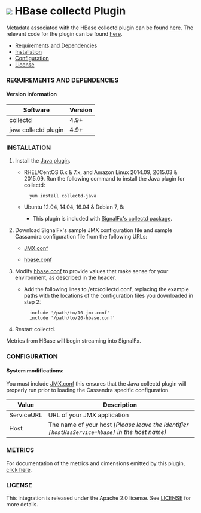 # ![](https://github.com/signalfx/integrations/blob/master/collectd-hbase/img/integrations_hbase.png) HBase collectd Plugin

Metadata associated with the HBase collectd plugin can be found <a target="_blank" href="https://github.com/signalfx/integrations/tree/release/collectd-hbase">here</a>. The relevant code for the plugin can be found <a target="_blank" href="https://github.com/signalfx/collectd/blob/master/src/java.c">here</a>.

- [Requirements and Dependencies](#requirements-and-dependencies)
- [Installation](#installation)
- [Configuration](#configuration)
- [License](#license)

### REQUIREMENTS AND DEPENDENCIES

#### Version information

| Software  | Version        |
|-----------|----------------|
| collectd  |  4.9+  |
| java collectd plugin | 4.9+ |

### INSTALLATION

1. Install the <a target="_blank" href="https://collectd.org/wiki/index.php/Plugin:GenericJMX">Java plugin</a>.

    * RHEL/CentOS 6.x & 7.x, and Amazon Linux 2014.09, 2015.03 & 2015.09. Run the following command to install the Java plugin for collectd:

            yum install collectd-java


    * Ubuntu 12.04, 14.04, 16.04 & Debian 7, 8:
      - This plugin is included with [SignalFx's collectd package](https://github.com/signalfx/integrations/tree/master/collectd).

2. Download SignalFx's sample JMX configuration file and sample Cassandra configuration file from the following URLs:

    * <a target="_blank" href="https://github.com/signalfx/integrations/blob/master/collectd-java/10-jmx.conf">JMX.conf</a>

    * <a target="_blank" href="https://github.com/signalfx/integrations/blob/master/collectd-hbase/20-hbase.conf">hbase.conf</a>

3. Modify <a target="_blank" href="https://github.com/signalfx/integrations/blob/master/collectd-hbase/20-hbase.conf">hbase.conf</a> to provide values that make sense for your environment, as described in the header.

    * Add the following lines to /etc/collectd.conf, replacing the example paths with the locations of the configuration files you downloaded in step 2:

            include '/path/to/10-jmx.conf'
            include '/path/to/20-hbase.conf'

4. Restart collectd.

Metrics from HBase will begin streaming into SignalFx.

### CONFIGURATION

#### System modifications:



You must include <a target="_blank" href="https://github.com/signalfx/integrations/blob/master/collectd-java/10-jmx.conf">JMX.conf</a> this ensures that the Java collectd plugin will properly run prior to loading the Cassandra specific configuration.

| Value | Description |
|-------|-------------|
| ServiceURL | URL of your JMX application|
| Host | The name of your host (_Please leave the identifier `[hostHasService=hbase]` in the host name)_|


### METRICS

For documentation of the metrics and dimensions emitted by this plugin, [click here](././docs).

### LICENSE

This integration is released under the Apache 2.0 license. See [LICENSE](./LICENSE) for more details.
